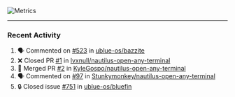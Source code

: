 ![Metrics](https://metrics.lecoq.io/KyleGospo?template=classic&base=header%2C%20activity%2C%20community%2C%20repositories%2C%20metadata&base.indepth=false&base.hireable=false&base.skip=false&config.timezone=America%2FLos_Angeles)

---
### Recent Activity
<!--START_SECTION:activity-->
1. 🗣 Commented on [#523](https://github.com/ublue-os/bazzite/issues/523#issuecomment-1868586519) in [ublue-os/bazzite](https://github.com/ublue-os/bazzite)
2. ❌ Closed PR [#1](https://github.com/lvxnull/nautilus-open-any-terminal/pull/1) in [lvxnull/nautilus-open-any-terminal](https://github.com/lvxnull/nautilus-open-any-terminal)
3. 🎉 Merged PR [#2](https://github.com/KyleGospo/nautilus-open-any-terminal/pull/2) in [KyleGospo/nautilus-open-any-terminal](https://github.com/KyleGospo/nautilus-open-any-terminal)
4. 🗣 Commented on [#97](https://github.com/Stunkymonkey/nautilus-open-any-terminal/pull/97#issuecomment-1868565408) in [Stunkymonkey/nautilus-open-any-terminal](https://github.com/Stunkymonkey/nautilus-open-any-terminal)
5. 🔒 Closed issue [#751](https://github.com/ublue-os/bluefin/issues/751) in [ublue-os/bluefin](https://github.com/ublue-os/bluefin)
<!--END_SECTION:activity-->
